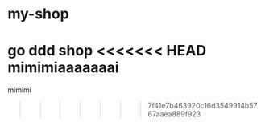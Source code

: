 # my-shop
go ddd shop
<<<<<<< HEAD
mimimiaaaaaaai
=======

mimimi
>>>>>>> 7f41e7b463920c16d3549914b5767aaea889f923
